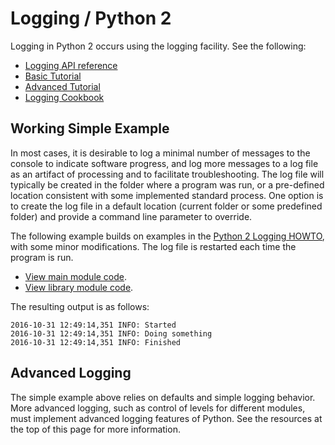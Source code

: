 # Logging / Python 2 #

Logging in Python 2 occurs using the logging facility.  See the following:

* [Logging API reference](https://docs.python.org/2/library/logging.html)
* [Basic Tutorial](https://docs.python.org/2/howto/logging.html#logging-basic-tutorial)
* [Advanced Tutorial](https://docs.python.org/2/howto/logging.html#logging-advanced-tutorial)
* [Logging Cookbook](https://docs.python.org/2/howto/logging-cookbook.html#logging-cookbook)

## Working Simple Example ##

In most cases, it is desirable to log a minimal number of messages to the console to indicate software progress,
and log more messages to a log file as an artifact of processing and to facilitate troubleshooting.
The log file will typically be created in the folder where a program was run,
or a pre-defined location consistent with some implemented standard process.
One option is to create the log file in a default location (current folder or some predefined folder) and provide
a command line parameter to override.

The following example builds on examples in the [Python 2 Logging HOWTO](https://docs.python.org/2/howto/logging.html#logging-basic-tutorial),
with some minor modifications.
The log file is restarted each time the program is run.

* [View main module code](example-logging2/example-logging2.py).
* [View library module code](example-logging2/mylib.py).

The resulting output is as follows:

```
2016-10-31 12:49:14,351 INFO: Started
2016-10-31 12:49:14,351 INFO: Doing something
2016-10-31 12:49:14,351 INFO: Finished
```

## Advanced Logging ##

The simple example above relies on defaults and simple logging behavior.
More advanced logging, such as control of levels for different modules, must implement advanced logging features of Python.
See the resources at the top of this page for more information.
